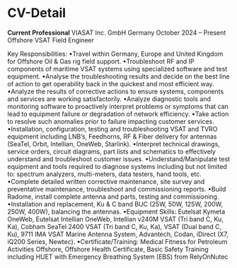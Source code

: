 # CV-Detail

**Current Professional**
VIASAT Inc. GmbH Germany
October 2024 – Present
Offshore VSAT Field Engineer

Key Responsibilities:
▪Travel within Germany, Europe and United Kingdom for Offshore Oil & Gas rig field support.
▪Troubleshoot RF and IP components of maritime VSAT systems using specialized software and test equipment.
▪Analyse the troubleshooting results and decide on the best line of action to get operability back in the quickest and most efficient way.
▪Analyze the results of corrective actions to ensure systems, components and services are working satisfactorily.
▪Analyze diagnostic tools and monitoring software to proactively interpret problems or symptoms that can lead to equipment failure or degradation of network efficiency.
▪Take action to resolve such anomalies prior to failure impacting customer services.
▪Installation, configuration, testing and troubleshooting VSAT and TVRO equipment including LNB’s, Feedhorns, RF & Fiber delivery for antennas (SeaTel, Orbit, Intellian, OneWeb, Starlink).
▪Interpret technical drawings, service orders, circuit diagrams, part lists and schematics to effectively understand and troubleshoot customer issues.
▪Understand/Manipulate test equipment and tools required to diagnose systems including but not limited to: spectrum analyzers, multi-meters, data testers, hand tools, etc.
▪Complete detailed written corrective maintenance, site survey and preventative maintenance, troubleshoot and commissioning reports.
▪Build Radome, install complete antenna and parts, testing and commissioning.
▪Installation and replacement, Ku & C band BUC (25W, 50W, 125W, 200W, 250W, 400W), balancing the antennas.
▪Equipment Skills: Eutelsat Kymeta OneWeb, Eutelsat Intellian OneWeb, Intellian v240M VSAT (Tri band C, Ku, Ka), Cobham SeaTel 2400 VSAT (Tri band C, Ku, Ka), VSAT (Dual band C, Ku), 9711 IMA VSAT Marine Antenna System, Advantech, Codan, iDirect (X7, iQ200 Series, Newtec).
▪Certificate/Training: Medical Fitness for Petroleum Activities Offshore, Offshore Health Certificate, Basic Safety Training including HUET with Emergency Breathing System (EBS) from RelyOnNutec
